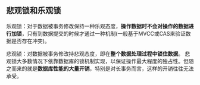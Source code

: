 ## 悲观锁和乐观锁

乐观锁：对于数据被事务修改保持一种乐观态度，**操作数据时不会对操作的数据进行加锁**，只有到数据提交的时候才通过一种机制(一般基于MVCC或CAS来验证数据是否存在冲突)。

悲观锁：对数据被事务修改持悲观态度，即在**整个数据处理过程中锁住数据**。
悲观锁大多数情况下依靠数据库的锁机制实现，以保证操作最大程度的独占性。但随之而来的就是**数据库性能的大量开销**，特别是对长事务而言，这样的开销往往无法承受。